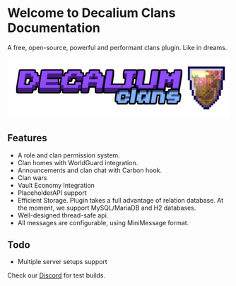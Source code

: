 # Welcome to Decalium Clans Documentation

A free, open-source, powerful and performant clans plugin. Like in dreams.

![logo](hat.png)


## Features
- A role and clan permission system.
- Clan homes with WorldGuard integration.
- Announcements and clan chat with Carbon hook.
- Clan wars
- Vault Economy Integration
- PlaceholderAPI support
- Efficient Storage. Plugin takes a full advantage of relation database. At the moment, we support MySQL/MariaDB and H2 databases.
- Well-designed thread-safe api.
- All messages are configurable, using MiniMessage format.


## Todo
- Multiple server setups support

Check our [Discord](https://development.decalium.ru) for test builds.
